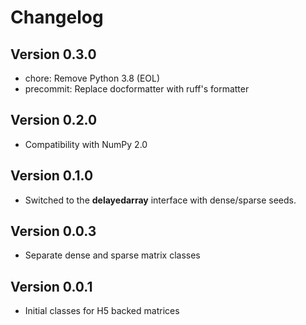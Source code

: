# Changelog

## Version 0.3.0

- chore: Remove Python 3.8 (EOL)
- precommit: Replace docformatter with ruff's formatter

## Version 0.2.0

- Compatibility with NumPy 2.0

## Version 0.1.0

- Switched to the **delayedarray** interface with dense/sparse seeds.

## Version 0.0.3

- Separate dense and sparse matrix classes

## Version 0.0.1

- Initial classes for H5 backed matrices
